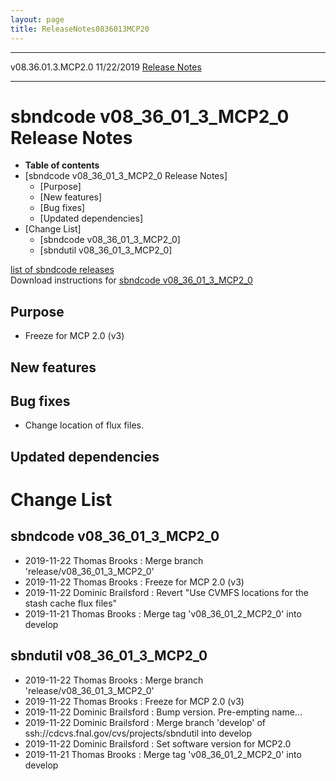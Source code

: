 ```yaml
---
layout: page
title: ReleaseNotes0836013MCP20
---
```


  -------------------- ------------ -- -- ------------------------------------------------------------
  v08.36.01.3.MCP2.0   11/22/2019         [Release Notes](ReleaseNotes0836013MCP20.html)
  -------------------- ------------ -- -- ------------------------------------------------------------



sbndcode v08\_36\_01\_3\_MCP2\_0 Release Notes
===========================================================================================================

-   **Table of contents**
-   [sbndcode v08\_36\_01\_3\_MCP2\_0 Release
    Notes]
    -   [Purpose]
    -   [New features]
    -   [Bug fixes]
    -   [Updated dependencies]
-   [Change List]
    -   [sbndcode v08\_36\_01\_3\_MCP2\_0]
    -   [sbndutil v08\_36\_01\_3\_MCP2\_0]

[list of sbndcode
releases](List_of_SBND_code_releases.html)\
Download instructions for [sbndcode
v08\_36\_01\_3\_MCP2\_0](http://scisoft.fnal.gov/scisoft/bundles/sbnd/v08_36_01_3_MCP2_0/sbndcode-v08_36_01_3_MCP2_0.html)



Purpose
----------------------------------

-   Freeze for MCP 2.0 (v3)



New features
--------------------------------------------



Bug fixes
--------------------------------------

-   Change location of flux files.



Updated dependencies
------------------------------------------------------------



Change List
==========================================



sbndcode v08\_36\_01\_3\_MCP2\_0
-------------------------------------------------------------------------------

-   2019-11-22 Thomas Brooks : Merge branch
    \'release/v08\_36\_01\_3\_MCP2\_0\'
-   2019-11-22 Thomas Brooks : Freeze for MCP 2.0 (v3)
-   2019-11-22 Dominic Brailsford : Revert \"Use CVMFS locations for the
    stash cache flux files\"
-   2019-11-21 Thomas Brooks : Merge tag \'v08\_36\_01\_2\_MCP2\_0\'
    into develop



sbndutil v08\_36\_01\_3\_MCP2\_0
-------------------------------------------------------------------------------

-   2019-11-22 Thomas Brooks : Merge branch
    \'release/v08\_36\_01\_3\_MCP2\_0\'
-   2019-11-22 Thomas Brooks : Freeze for MCP 2.0 (v3)
-   2019-11-22 Dominic Brailsford : Bump version. Pre-empting name\...
-   2019-11-22 Dominic Brailsford : Merge branch \'develop\' of
    ssh://cdcvs.fnal.gov/cvs/projects/sbndutil into develop
-   2019-11-22 Dominic Brailsford : Set software version for MCP2.0
-   2019-11-21 Thomas Brooks : Merge tag \'v08\_36\_01\_2\_MCP2\_0\'
    into develop
